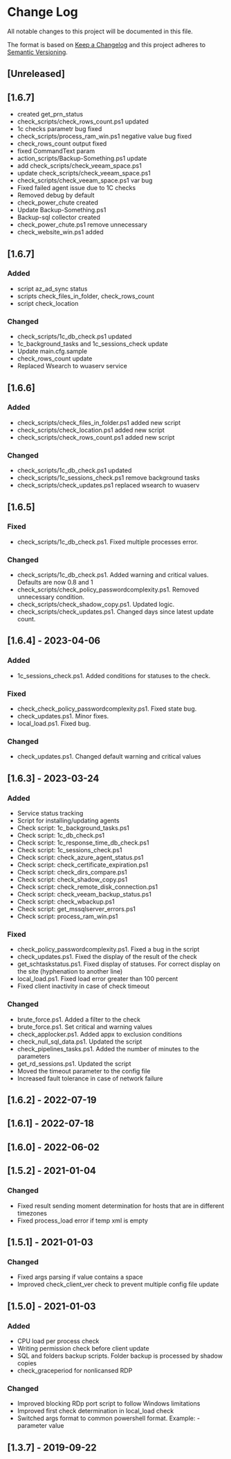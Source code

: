 # Change Log
All notable changes to this project will be documented in this file.

The format is based on [Keep a Changelog](http://keepachangelog.com/)
and this project adheres to [Semantic Versioning](http://semver.org/).

## [Unreleased]

## [1.6.7]

- created get_prn_status
- check_scripts/check_rows_count.ps1 updated
- 1c checks parametr bug fixed
- check_scripts/process_ram_win.ps1 negative value bug fixed
- check_rows_count output fixed
- fixed CommandText param
- action_scripts/Backup-Something.ps1 update
- add check_scripts/check_veeam_space.ps1
- update check_scripts/check_veeam_space.ps1
- check_scripts/check_veeam_space.ps1 var bug
- Fixed failed agent issue due to 1C checks
- Removed debug by default
- check_power_chute created
- Update Backup-Something.ps1
- Backup-sql collector created
- check_power_chute.ps1 remove unnecessary
- check_website_win.ps1 added

## [1.6.7]

### Added
- script az_ad_sync status
- scripts check_files_in_folder, check_rows_count
- script check_location


### Changed
- check_scripts/1c_db_check.ps1 updated
- 1c_background_tasks and 1c_sessions_check update
- Update main.cfg.sample
- check_rows_count update
- Replaced Wsearch to wuaserv service

## [1.6.6]

### Added

- check_scripts/check_files_in_folder.ps1 added new script
- check_scripts/check_location.ps1 added new script
- check_scripts/check_rows_count.ps1 added new script

### Changed

- check_scripts/1c_db_check.ps1 updated
- check_scripts/1c_sessions_check.ps1 remove background tasks
- check_scripts/check_updates.ps1 replaced wsearch to wuaserv 

## [1.6.5]

### Fixed

- check_scripts/1c_db_check.ps1. Fixed multiple processes error.

### Changed

- check_scripts/1c_db_check.ps1. Added warning and critical values. Defaults are now 0.8 and 1
- check_scripts/check_policy_passwordcomplexity.ps1. Removed unnecessary condition.
- check_scripts/check_shadow_copy.ps1. Updated logic.
- check_scripts/check_updates.ps1. Changed days since latest update count.

## [1.6.4] - 2023-04-06

### Added

- 1c_sessions_check.ps1. Added conditions for statuses to the check.

### Fixed

- check_check_policy_passwordcomplexity.ps1. Fixed state bug.
- check_updates.ps1. Minor fixes.
- local_load.ps1. Fixed bug.

### Changed

- check_updates.ps1. Changed default warning and critical values

## [1.6.3] - 2023-03-24

### Added

- Service status tracking
- Script for installing/updating agents
- Check script: 1c_background_tasks.ps1
- Check script: 1c_db_check.ps1
- Check script: 1c_response_time_db_check.ps1
- Check script: 1c_sessions_check.ps1
- Check script: check_azure_agent_status.ps1
- Check script: check_certificate_expiration.ps1
- Check script: check_dirs_compare.ps1
- Check script: check_shadow_copy.ps1
- Check script: check_remote_disk_connection.ps1
- Check script: check_veeam_backup_status.ps1
- Check script: check_wbackup.ps1
- Check script: get_mssqlserver_errors.ps1
- Check script: process_ram_win.ps1

### Fixed

- check_policy_passwordcomplexity.ps1. Fixed a bug in the script
- check_updates.ps1. Fixed the display of the result of the check
- get_schtaskstatus.ps1. Fixed display of statuses. For correct display on the site (hyphenation to another line)
- local_load.ps1. Fixed load error greater than 100 percent
- Fixed client inactivity in case of check timeout

### Changed

- brute_force.ps1. Added a filter to the check
- brute_force.ps1. Set critical and warning values
- check_applocker.ps1. Added appx to exclusion conditions
- check_null_sql_data.ps1. Updated the script
- check_pipelines_tasks.ps1. Added the number of minutes to the parameters
- get_rd_sessions.ps1. Updated the script
- Moved the timeout parameter to the config file
- Increased fault tolerance in case of network failure

## [1.6.2] - 2022-07-19

## [1.6.1] - 2022-07-18

## [1.6.0] - 2022-06-02

## [1.5.2] - 2021-01-04

### Changed
- Fixed result sending moment determination for hosts that are in different timezones
- Fixed process_load error if temp xml is empty

## [1.5.1] - 2021-01-03

### Changed
- Fixed args parsing if value contains a space
- Improved check_client_ver check to prevent multiple config file update

## [1.5.0] - 2021-01-03

### Added
- CPU load per process check
- Writing permission check before client update
- SQL and folders backup scripts. Folder backup is processed by shadow copies
- check_graceperiod for nonlicansed RDP

### Changed
- Improved blocking RDp port script to follow Windows limitations
- Improved first check determination in local_load check
- Switched args format to common powershell format. Example: -parameter value

## [1.3.7] - 2019-09-22
